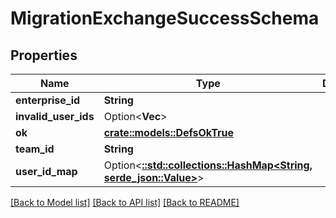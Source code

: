 # MigrationExchangeSuccessSchema

## Properties

Name | Type | Description | Notes
------------ | ------------- | ------------- | -------------
**enterprise_id** | **String** |  | 
**invalid_user_ids** | Option<**Vec<String>**> |  | [optional]
**ok** | [**crate::models::DefsOkTrue**](defs_ok_true.md) |  | 
**team_id** | **String** |  | 
**user_id_map** | Option<[**::std::collections::HashMap<String, serde_json::Value>**](serde_json::Value.md)> |  | [optional]

[[Back to Model list]](../README.md#documentation-for-models) [[Back to API list]](../README.md#documentation-for-api-endpoints) [[Back to README]](../README.md)


